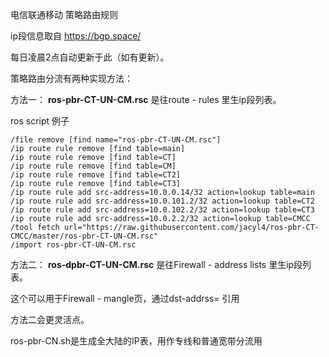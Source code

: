 电信联通移动 策略路由规则

ip段信息取自 https://bgp.space/

每日凌晨2点自动更新于此（如有更新）。

策略路由分流有两种实现方法：

方法一：
**ros-pbr-CT-UN-CM.rsc** 是往route - rules 里生ip段列表。

ros script 例子

```
/file remove [find name="ros-pbr-CT-UN-CM.rsc"]
/ip route rule remove [find table=main]
/ip route rule remove [find table=CT]
/ip route rule remove [find table=CM]
/ip route rule remove [find table=CT2]
/ip route rule remove [find table=CT3]
/ip route rule add src-address=10.0.0.14/32 action=lookup table=main
/ip route rule add src-address=10.0.101.2/32 action=lookup table=CT2
/ip route rule add src-address=10.0.102.2/32 action=lookup table=CT3
/ip route rule add src-address=10.0.2.2/32 action=lookup table=CMCC
/tool fetch url="https://raw.githubusercontent.com/jacyl4/ros-pbr-CT-CMCC/master/ros-pbr-CT-UN-CM.rsc"
/import ros-pbr-CT-UN-CM.rsc
```

方法二：
**ros-dpbr-CT-UN-CM.rsc** 是往Firewall - address lists 里生ip段列表。

这个可以用于Firewall - mangle页，通过dst-addrss= 引用


方法二会更灵活点。

ros-pbr-CN.sh是生成全大陆的IP表，用作专线和普通宽带分流用
